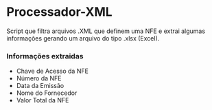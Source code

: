 # Processador-XML

Script que filtra arquivos .XML que definem uma NFE e extrai algumas informações gerando um
arquivo do tipo .xlsx (Excel).

### Informações extraidas

- Chave de Acesso da NFE
- Número da NFE
- Data da Emissão
- Nome do Fornecedor
- Valor Total da NFE

